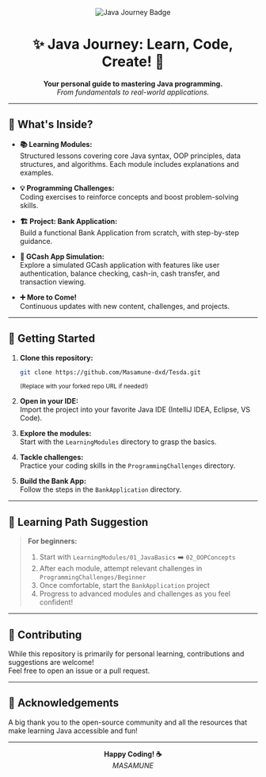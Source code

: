 <p align="center">
  <img src="https://img.shields.io/badge/Java-Journey-blue?style=for-the-badge" alt="Java Journey Badge"/>
</p>

<h1 align="center">✨ Java Journey: Learn, Code, Create! 🚀</h1>

<p align="center">
  <b>Your personal guide to mastering Java programming.</b><br>
  <i>From fundamentals to real-world applications.</i>
</p>

---

## 🎯 What's Inside?

- **📚 Learning Modules:**  
  Structured lessons covering core Java syntax, OOP principles, data structures, and algorithms. Each module includes explanations and examples.

- **💡 Programming Challenges:**  
  Coding exercises to reinforce concepts and boost problem-solving skills.

- **🏗️ Project: Bank Application:**  
  Build a functional Bank Application from scratch, with step-by-step guidance.

- **💸 GCash App Simulation:**  
  Explore a simulated GCash application with features like user authentication, balance checking, cash-in, cash transfer, and transaction viewing.

- **➕ More to Come!**  
  Continuous updates with new content, challenges, and projects.

---

## 🚀 Getting Started

1. **Clone this repository:**
   ```sh
   git clone https://github.com/Masamune-dxd/Tesda.git
   ```
   <sub>(Replace with your forked repo URL if needed!)</sub>

2. **Open in your IDE:**  
   Import the project into your favorite Java IDE (IntelliJ IDEA, Eclipse, VS Code).

3. **Explore the modules:**  
   Start with the `LearningModules` directory to grasp the basics.

4. **Tackle challenges:**  
   Practice your coding skills in the `ProgrammingChallenges` directory.

5. **Build the Bank App:**  
   Follow the steps in the `BankApplication` directory.

---

## 📖 Learning Path Suggestion

> **For beginners:**  
> 1. Start with `LearningModules/01_JavaBasics` ➡️ `02_OOPConcepts`  
> 2. After each module, attempt relevant challenges in `ProgrammingChallenges/Beginner`  
> 3. Once comfortable, start the `BankApplication` project  
> 4. Progress to advanced modules and challenges as you feel confident!

---

## 🤝 Contributing

While this repository is primarily for personal learning, contributions and suggestions are welcome!  
Feel free to open an issue or a pull request.

---

## 🙏 Acknowledgements

A big thank you to the open-source community and all the resources that make learning Java accessible and fun!

---

<p align="center"><b>Happy Coding! ☕</b><br>
<i>MASAMUNE</i></p>


